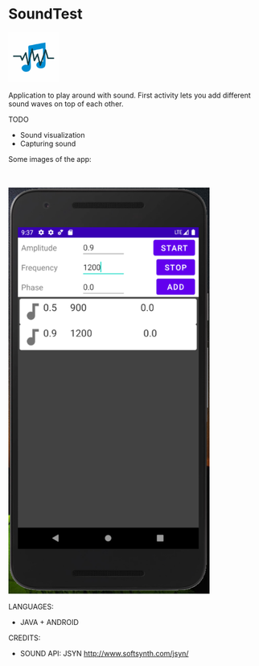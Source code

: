 # SoundTest
<img src="melodyicon.png" width="100" />

Application to play around with sound. First activity lets you add different sound waves on top of each other.


TODO
* Sound visualization
* Capturing sound

Some images of the app:


<BR><BR>
<img src="soundapp.PNG" width="400" />


LANGUAGES:
* JAVA + ANDROID
   
CREDITS:
* SOUND API: JSYN http://www.softsynth.com/jsyn/  
   
   
